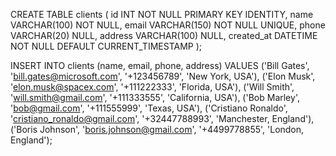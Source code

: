 CREATE TABLE clients (
    id INT NOT NULL PRIMARY KEY IDENTITY,
    name VARCHAR(100) NOT NULL,
    email VARCHAR(150) NOT NULL UNIQUE,
    phone VARCHAR(20) NULL,
    address VARCHAR(100) NULL,
    created_at DATETIME NOT NULL DEFAULT CURRENT_TIMESTAMP
);

INSERT INTO clients (name, email, phone, address)
VALUES
    ('Bill Gates', 'bill.gates@microsoft.com', '+123456789', 'New York, USA'),
    ('Elon Musk', 'elon.musk@spacex.com', '+111222333', 'Florida, USA'),
    ('Will Smith', 'will.smith@gmail.com', '+111333555', 'California, USA'),
    ('Bob Marley', 'bob@gmail.com', '+111555999', 'Texas, USA'),
    ('Cristiano Ronaldo', 'cristiano_ronaldo@gmail.com', '+32447788993', 'Manchester, England'),
    ('Boris Johnson', 'boris.johnson@gmail.com', '+4499778855', 'London, England');
